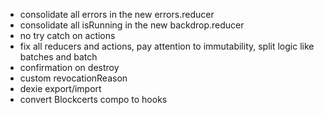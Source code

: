 + consolidate all errors in the new errors.reducer
+ consolidate all isRunning in the new backdrop.reducer
+ no try catch on actions
+ fix all reducers and actions, pay attention to immutability, split logic like batches and batch
+ confirmation on destroy
+ custom revocationReason
+ dexie export/import
+ convert Blockcerts compo to hooks

